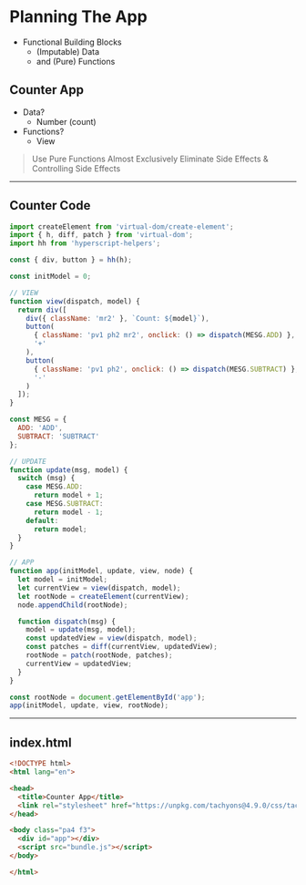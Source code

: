 # Planning The App

- Functional Building Blocks
  - (Imputable) Data
  - and (Pure) Functions

## Counter App

- Data?
  - Number (count)
- Functions?
  - View

> Use Pure Functions Almost Exclusively
> Eliminate Side Effects & Controlling Side Effects

---

## Counter Code

```js
import createElement from 'virtual-dom/create-element';
import { h, diff, patch } from 'virtual-dom';
import hh from 'hyperscript-helpers';

const { div, button } = hh(h);

const initModel = 0;

// VIEW
function view(dispatch, model) {
  return div([
    div({ className: 'mr2' }, `Count: ${model}`),
    button(
      { className: 'pv1 ph2 mr2', onclick: () => dispatch(MESG.ADD) },
      '+'
    ),
    button(
      { className: 'pv1 ph2', onclick: () => dispatch(MESG.SUBTRACT) },
      '-'
    )
  ]);
}

const MESG = {
  ADD: 'ADD',
  SUBTRACT: 'SUBTRACT'
};

// UPDATE
function update(msg, model) {
  switch (msg) {
    case MESG.ADD:
      return model + 1;
    case MESG.SUBTRACT:
      return model - 1;
    default:
      return model;
  }
}

// APP
function app(initModel, update, view, node) {
  let model = initModel;
  let currentView = view(dispatch, model);
  let rootNode = createElement(currentView);
  node.appendChild(rootNode);

  function dispatch(msg) {
    model = update(msg, model);
    const updatedView = view(dispatch, model);
    const patches = diff(currentView, updatedView);
    rootNode = patch(rootNode, patches);
    currentView = updatedView;
  }
}

const rootNode = document.getElementById('app');
app(initModel, update, view, rootNode);

```

---

## index.html

```html
<!DOCTYPE html>
<html lang="en">

<head>
  <title>Counter App</title>
  <link rel="stylesheet" href="https://unpkg.com/tachyons@4.9.0/css/tachyons.min.css" />
</head>

<body class="pa4 f3">
  <div id="app"></div>
  <script src="bundle.js"></script>
</body>

</html>
```
